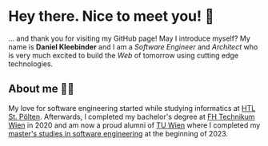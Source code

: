 # Hey there. Nice to meet you! 👋

... and thank you for visiting my GitHub page! May I introduce myself? My name is **Daniel Kleebinder** and I am a _Software Engineer_ and _Architect_ who is very much excited to build the _Web_ of tomorrow using cutting edge technologies.

## About me 👨‍💻

My love for software engineering started while studying informatics at [HTL St. Pölten](https://www.htlstp.ac.at/). Afterwards, I completed my bachelor's degree at [FH Technikum Wien](https://www.technikum-wien.at/) in 2020 and am now a proud alumni of [TU Wien](https://www.tuwien.at/) where I completed my [master's studies in software engineering](https://informatics.tuwien.ac.at/master/software-engineering-and-internet-computing/) at the beginning of 2023.
